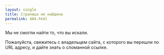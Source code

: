 ```yaml
---
layout: single
title: Страница не найдена
permalink: 404.html
---
```


Мы не смогли найти то, что вы искали.

Пожалуйста, свяжитесь с владельцем сайта, с которого вы перешли по URL адресу, и дайте знать о сломанной ссылке.
